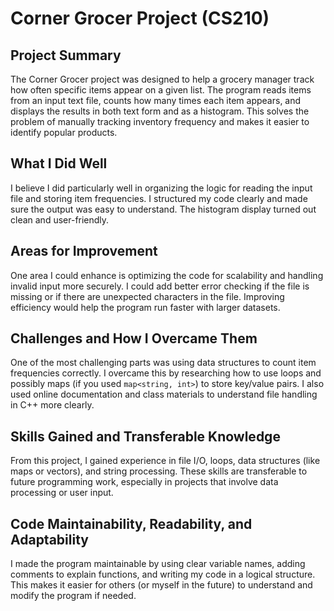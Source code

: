 # Corner Grocer Project (CS210)

## Project Summary
The Corner Grocer project was designed to help a grocery manager track how often specific items appear on a given list. The program reads items from an input text file, counts how many times each item appears, and displays the results in both text form and as a histogram. This solves the problem of manually tracking inventory frequency and makes it easier to identify popular products.

## What I Did Well
I believe I did particularly well in organizing the logic for reading the input file and storing item frequencies. I structured my code clearly and made sure the output was easy to understand. The histogram display turned out clean and user-friendly.

## Areas for Improvement
One area I could enhance is optimizing the code for scalability and handling invalid input more securely. I could add better error checking if the file is missing or if there are unexpected characters in the file. Improving efficiency would help the program run faster with larger datasets.

## Challenges and How I Overcame Them
One of the most challenging parts was using data structures to count item frequencies correctly. I overcame this by researching how to use loops and possibly maps (if you used `map<string, int>`) to store key/value pairs. I also used online documentation and class materials to understand file handling in C++ more clearly.

## Skills Gained and Transferable Knowledge
From this project, I gained experience in file I/O, loops, data structures (like maps or vectors), and string processing. These skills are transferable to future programming work, especially in projects that involve data processing or user input.

## Code Maintainability, Readability, and Adaptability
I made the program maintainable by using clear variable names, adding comments to explain functions, and writing my code in a logical structure. This makes it easier for others (or myself in the future) to understand and modify the program if needed.
